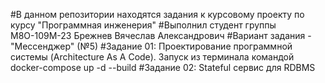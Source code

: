 #В данном репозитории находятся задания к курсовому проекту по курсу "Программная инженерия"
#Выполнил студент группы М8О-109М-23 Брежнев Вячеслав Александрович
#Вариант задания - "Мессенджер" (№5)
#Задание 01: Проектирование программной системы (Architecture As A Code). Запуск из терминала командой docker-compose up -d --build
#Задание 02: Stateful сервис для RDBMS
